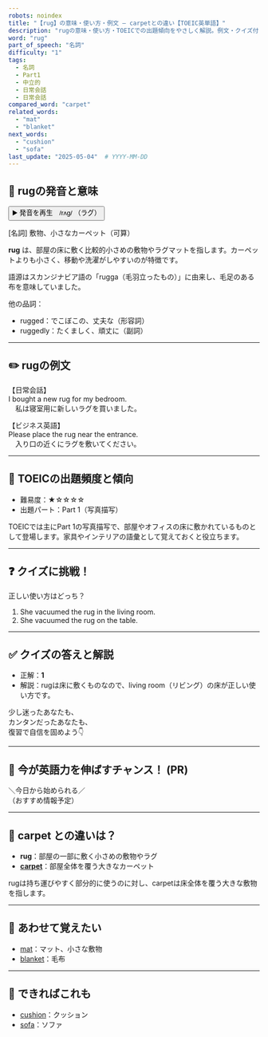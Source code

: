 ```yaml
---
robots: noindex
title: "【rug】の意味・使い方・例文 ― carpetとの違い【TOEIC英単語】"
description: "rugの意味・使い方・TOEICでの出題傾向をやさしく解説。例文・クイズ付きでcarpetとの違いもわかりやすく学べます。"
word: "rug"
part_of_speech: "名詞"
difficulty: "1"
tags:
  - 名詞
  - Part1
  - 中立的
  - 日常会話
  - 日常会話
compared_word: "carpet"
related_words:
  - "mat"
  - "blanket"
next_words:
  - "cushion"
  - "sofa"
last_update: "2025-05-04"  # YYYY-MM-DD
---
```


## 🔰 rugの発音と意味

<button class="play-audio" onclick="playTTS('rug')">
  <span class="play-audio-main">
    ▶️ 発音を再生　/rʌɡ/
  </span>
  <span class="play-audio-sub">
    （ラグ）
  </span>
</button>

[名詞] 敷物、小さなカーペット（可算）

**rug** は、部屋の床に敷く比較的小さめの敷物やラグマットを指します。カーペットよりも小さく、移動や洗濯がしやすいのが特徴です。

語源はスカンジナビア語の「rugga（毛羽立ったもの）」に由来し、毛足のある布を意味していました。

他の品詞：  
- rugged：でこぼこの、丈夫な（形容詞）
- ruggedly：たくましく、頑丈に（副詞）

---

## ✏️ rugの例文

【日常会話】  
I bought a new rug for my bedroom.  
　私は寝室用に新しいラグを買いました。

【ビジネス英語】  
Please place the rug near the entrance.  
　入り口の近くにラグを敷いてください。

---

## 🎯 TOEICの出題頻度と傾向

- 難易度：★☆☆☆☆
- 出題パート：Part 1（写真描写）

TOEICでは主にPart 1の写真描写で、部屋やオフィスの床に敷かれているものとして登場します。家具やインテリアの語彙として覚えておくと役立ちます。

---

## ❓ クイズに挑戦！

正しい使い方はどっち？

1. She vacuumed the rug in the living room.  
2. She vacuumed the rug on the table.

---

## ✅ クイズの答えと解説

- 正解：**1**
- 解説：rugは床に敷くものなので、living room（リビング）の床が正しい使い方です。

少し迷ったあなたも、  
カンタンだったあなたも、  
復習で自信を固めよう👇️

---

## 🚀 今が英語力を伸ばすチャンス！ (PR)

<div class="info-center">
＼今日から始められる／<br>  
（おすすめ情報予定）
</div>

---

## 🤔  carpet との違いは？

- **rug**：部屋の一部に敷く小さめの敷物やラグ
- **[carpet](/word/carpet)**：部屋全体を覆う大きなカーペット

rugは持ち運びやすく部分的に使うのに対し、carpetは床全体を覆う大きな敷物を指します。

---

## 🧩 あわせて覚えたい

- [mat](/word/mat)：マット、小さな敷物
- [blanket](/word/blanket)：毛布

---

## 📖 できればこれも

- [cushion](/word/cushion)：クッション
- [sofa](/word/sofa)：ソファ

<!-- cvid: aid11_bid10 -->
